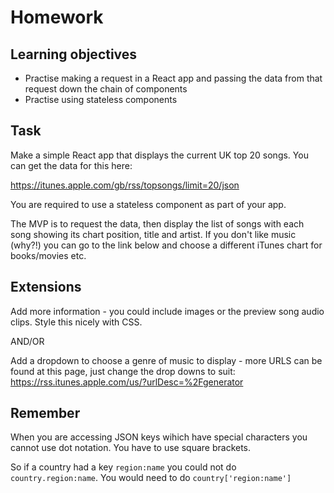# Homework

## Learning objectives
- Practise making a request in a React app and passing the data from that request down the chain of components
- Practise using stateless components

## Task

Make a simple React app that displays the current UK top 20 songs. You can get the data for this here:

https://itunes.apple.com/gb/rss/topsongs/limit=20/json

You are required to use a stateless component as part of your app. 

The MVP is to request the data, then display the list of songs with each song showing its chart position, title and artist. If you don't like music (why?!) you can go to the link below and choose a different iTunes chart for books/movies etc.

## Extensions
Add more information - you could include images or the preview song audio clips. Style this nicely with CSS.

AND/OR

Add a dropdown to choose a genre of music to display - more URLS can be found at this page, just change the drop downs to suit: https://rss.itunes.apple.com/us/?urlDesc=%2Fgenerator


## Remember

When you are accessing JSON keys wihich have special characters you cannot use dot notation. You have to use square brackets. 

So if a country had a key `region:name` you could not do `country.region:name`. You would need to do `country['region:name']`
